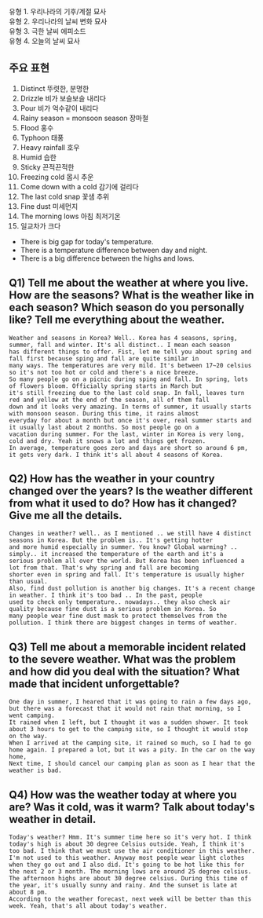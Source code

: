 유형 1. 우리나라의 기후/계절 묘사  
유형 2. 우리나라의 날씨 변화 묘사  
유형 3. 극한 날씨 에피소드  
유형 4. 오늘의 날씨 묘사  
## 주요 표현
1) Distinct 뚜렷한, 분명한
2) Drizzle 비가 보슬보슬 내리다
3) Pour 비가 억수같이 내리다
4) Rainy season = monsoon season 장마철
5) Flood 홍수
6) Typhoon 태풍
7) Heavy rainfall 호우
8) Humid 습한
9) Sticky 끈적끈적한
10) Freezing cold 몹시 추운
11) Come down with a cold  감기에 걸리다
12) The last cold snap 꽃샘 추위
13) Fine dust 미세먼지
14) The morning lows 아침 최저기온
15) 일교차가 크다  

* There is big gap for today's temperature.
* There is a temperature difference between day and night.
* There is a big difference between the highs and lows.

## Q1) Tell me about the weather at where you live. How are the seasons? What is the weather like in each season? Which season do you personally like? Tell me everything about the weather.
```
Weather and seasons in Korea? Well.. Korea has 4 seasons, spring, summer, fall and winter. It's all distinct.. I mean each season  
has different things to offer. Fist, let me tell you about spring and fall first because sping and fall are quite similar in  
many ways. The temperatures are very mild. It's between 17~20 celsius so it's not too hot or cold and there's a nice breeze.
So many people go on a picnic during sping and fall. In spring, lots of flowers bloom. Officially spring starts in March but  
it's still freezing due to the last cold snap. In fall, leaves turn red and yellow at the end of the season, all of them fall  
down and it looks very amazing. In terms of summer, it usually starts with monsoon season. During this time, it rains almost  
everyday for about a month but once it's over, real summer starts and it usually last about 2 months. So most people go on a  
vacation during summer. For the last, winter in Korea is very long, cold and dry. Yeah it snows a lot and things get frozen.  
In average, temperature goes zero and days are short so around 6 pm, it gets very dark. I think it's all about 4 seasons of Korea.
```
## Q2) How has the weather in your country changed over the years? Is the weather different from what it used to do? How has it changed? Give me all the details.
```
Changes in weather? well.. as I mentioned .. we still have 4 distinct seasons in Korea. But the problem is.. It's getting hotter  
and more humid especially in summer. You know? Global warming? .. simply.. it increased the temperature of the earth and it's a  
serious problem all over the world. But Korea has been influenced a lot from that. That's why spring and fall are becoming  
shorter even in spring and fall. It's temperature is usually higher than usual.  
Also, find dust pollution is another big changes. It's a recent change in weather. I think it's too bad .. In the past, people  
used to check only temperature.. nowadays.. they also check air quality because fine dust is a serious problem in Korea. So  
many people wear fine dust mask to protect themselves from the pollution. I think there are biggest changes in terms of weather.
```
## Q3) Tell me about a memorable incident related to the severe weather. What was the problem and how did you deal with the situation? What made that incident unforgettable?
```
One day in summer, I heared that it was going to rain a few days ago, but there was a forecast that it would not rain that morning, so I went camping.  
It rained when I left, but I thought it was a sudden shower. It took about 3 hours to get to the camping site, so I thought it would stop on the way.  
When I arrived at the camping site, it rained so much, so I had to go home again. I prepared a lot, but it was a pity. In the car on the way home,  
Next time, I should cancel our camping plan as soon as I hear that the weather is bad.  
```
## Q4) How was the weather today at where you are? Was it cold, was it warm? Talk about today's weather in detail.
```
Today's weather? Hmm. It's summer time here so it's very hot. I think today's high is about 30 degree Celsius outside. Yeah, I think it's  
too bad. I think that we must use the air conditioner in this weather. I'm not used to this weather. Anyway most people wear light clothes  
when they go out and I also did. It's going to be hot like this for the next 2 or 3 month. The morning lows are around 25 degree celsius.  
The afternoon highs are about 30 degree celsius. During this time of the year, it's usually sunny and rainy. And the sunset is late at about 8 pm.  
According to the weather forecast, next week will be better than this week. Yeah, that's all about today's weather.  
```
